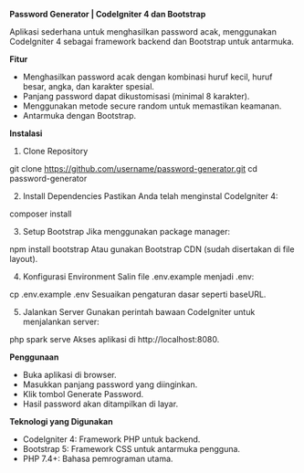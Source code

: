 **Password Generator | CodeIgniter 4 dan Bootstrap**

Aplikasi sederhana untuk menghasilkan password acak, menggunakan CodeIgniter 4 sebagai framework backend dan Bootstrap untuk antarmuka.

**Fitur**
- Menghasilkan password acak dengan kombinasi huruf kecil, huruf besar, angka, dan karakter spesial.
- Panjang password dapat dikustomisasi (minimal 8 karakter).
- Menggunakan metode secure random untuk memastikan keamanan.
- Antarmuka dengan Bootstrap.
  
**Instalasi**
1. Clone Repository

git clone https://github.com/username/password-generator.git
cd password-generator

2. Install Dependencies Pastikan Anda telah menginstal CodeIgniter 4:

composer install

3. Setup Bootstrap Jika menggunakan package manager:

npm install bootstrap
Atau gunakan Bootstrap CDN (sudah disertakan di file layout).

4. Konfigurasi Environment Salin file .env.example menjadi .env:

cp .env.example .env
Sesuaikan pengaturan dasar seperti baseURL.

5. Jalankan Server Gunakan perintah bawaan CodeIgniter untuk menjalankan server:

php spark serve
Akses aplikasi di http://localhost:8080.

**Penggunaan**
- Buka aplikasi di browser.
- Masukkan panjang password yang diinginkan.
- Klik tombol Generate Password.
- Hasil password akan ditampilkan di layar.

**Teknologi yang Digunakan**
- CodeIgniter 4: Framework PHP untuk backend.
- Bootstrap 5: Framework CSS untuk antarmuka pengguna.
- PHP 7.4+: Bahasa pemrograman utama.
